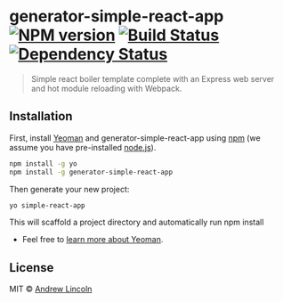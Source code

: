 # generator-simple-react-app [![NPM version][npm-image]][npm-url] [![Build Status][travis-image]][travis-url] [![Dependency Status][daviddm-image]][daviddm-url]
> Simple react boiler template complete with an Express web server and hot module reloading with Webpack.

## Installation

First, install [Yeoman](http://yeoman.io) and generator-simple-react-app using [npm](https://www.npmjs.com/) (we assume you have pre-installed [node.js](https://nodejs.org/)).

```bash
npm install -g yo
npm install -g generator-simple-react-app
```

Then generate your new project:

```bash
yo simple-react-app
```
This will scaffold a project directory and automatically run npm install


 * Feel free to [learn more about Yeoman](http://yeoman.io/).

## License

MIT © [Andrew Lincoln](none)


[npm-image]: https://badge.fury.io/js/generator-simple-react-app.svg
[npm-url]: https://npmjs.org/package/generator-simple-react-app
[travis-image]: https://travis-ci.org/andrewl913/generator-simple-react-app.svg?branch=master
[travis-url]: https://travis-ci.org/andrewl913/generator-simple-react-app
[daviddm-image]: https://david-dm.org/andrewl913/generator-simple-react-app.svg?theme=shields.io
[daviddm-url]: https://david-dm.org/andrewl913/generator-simple-react-app
